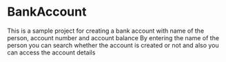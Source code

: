 # BankAccount
This is a sample project for creating a bank account with name of the person, account number and account balance
By entering the name of the person you can search whether the account is created or not and also you can access the account details
